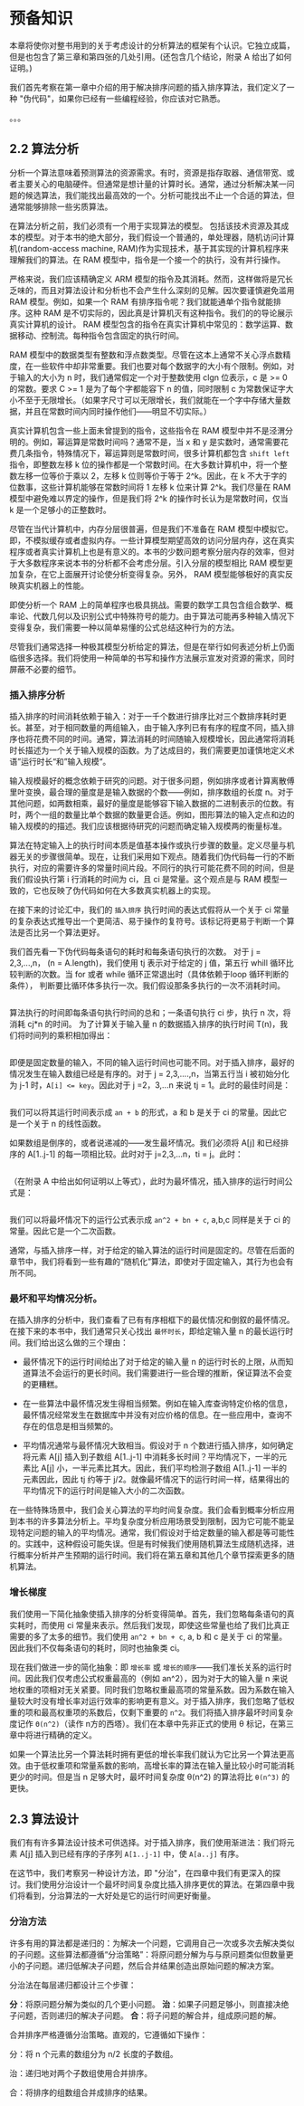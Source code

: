 # 预备知识


本章将使你对整书用到的关于考虑设计的分析算法的框架有个认识。它独立成篇，但是也包含了第三章和第四张的几处引用。(还包含几个结论，附录 A 给出了如何证明。)

我们首先考察在第一章中介绍的用于解决排序问题的插入排序算法，我们定义了一种 "伪代码"，如果你已经有一些编程经验，你应该对它熟悉。


。。。



## 2.2 算法分析

分析一个算法意味着预测算法的资源需求。有时，资源是指存取器、通信带宽、或者主要关心的电脑硬件。但通常是想计量的计算时长。通常，通过分析解决某一问题的候选算法，我们能找出最高效的一个。分析可能找出不止一个合适的算法，但通常能够排除一些劣质算法。

在算法分析之前，我们必须有一个用于实现算法的模型。 包括该技术资源及其成本的模型。对于本书的绝大部分，我们假设一个普通的，单处理器，随机访问计算机(random-access machine, RAM)作为实现技术，基于其实现的计算机程序来理解我们的算法。在 RAM 模型中，指令是一个接一个的执行，没有并行操作。

严格来说，我们应该精确定义 ARM 模型的指令及其消耗。然而，这样做将是冗长乏味的，而且对算法设计和分析也不会产生什么深刻的见解。因次要谨慎避免滥用 RAM 模型。例如，如果一个 RAM 有排序指令呢？我们就能通单个指令就能排序。这种 RAM 是不切实际的，因此真是计算机灭有这种指令。我们的的导论展示真实计算机的设计。 RAM 模型包含的指令在真实计算机中常见的：数学运算、数据移动、控制流。每种指令包含固定的执行时间。

RAM 模型中的数据类型有整数和浮点数类型。尽管在这本上通常不关心浮点数精度，在一些软件中却非常重要。我们也要对每个数据字的大小有个限制。例如，对于输入的大小为 n 时，我们通常假定一个对于整数使用 clgn 位表示，c 是 >= 0 的常数。要求 C >= 1 是为了每个字都能容下 n 的值，同时限制 c 为常数保证字大小不至于无限增长。（如果字尺寸可以无限增长，我们就能在一个字中存储大量数据，并且在常数时间内同时操作他们——明显不切实际。）

真实计算机包含一些上面未曾提到的指令，这些指令在 RAM 模型中并不是泾渭分明的。例如，幂运算是常数时间吗？通常不是，当 x 和 y 是实数时，通常需要花费几条指令，特殊情况下，幂运算则是常数时间，很多计算机都包含 `shift left` 指令，即整数左移 k 位的操作都是一个常数时间。在大多数计算机中，将一个整数左移一位等价于乘以 2，左移 k 位则等价于等于 2^k。因此，在 k 不大于字的位数事，这些计算机能够在常数时间将 1 左移 k 位来计算 2^k。我们尽量在 RAM 模型中避免难以界定的操作，但是我们将 2^k 的操作时长认为是常数时间，仅当 k 是一个足够小的正整数时。

尽管在当代计算机中，内存分层很普遍，但是我们不准备在 RAM 模型中模拟它。即，不模拟缓存或者虚拟内存。一些计算模型期望高效的访问分层内存，这在真实程序或者真实计算机上也是有意义的。本书的少数问题考察分层内存的效率，但对于大多数程序来说本书的分析都不会考虑分层。引入分层的模型相比 RAM 模型更加复杂，在它上面展开讨论使分析变得复杂。另外， RAM 模型能够极好的真实反映真实机器上的性能。

即使分析一个 RAM 上的简单程序也极具挑战。需要的数学工具包含组合数学、概率论、代数几何以及识别公式中特殊符号的能力。由于算法可能再多种输入情况下变得复杂，我们需要一种以简单易懂的公式总结这种行为的方法。

尽管我们通常选择一种极其模型分析给定的算法，但是在举行如何表述分析上仍面临很多选择。我们将使用一种简单的书写和操作方法展示宣发对资源的需求，同时屏蔽不必要的细节。


### 插入排序分析

插入排序的时间消耗依赖于输入：对于一千个数进行排序比对三个数排序耗时更长。甚至，对于相同数量的两组输入，由于输入序列已有有序的程度不同，插入排序也将花费不同的时间。通常，算法消耗的时间随输入规模增长，因此通常将消耗时长描述为一个关于输入规模的函数。为了达成目的，我们需要更加谨慎地定义术语”运行时长“和”输入规模“。

输入规模最好的概念依赖于研究的问题。对于很多问题，例如排序或者计算离散傅里叶变换，最合理的量度是是输入数据的个数——例如，排序数组的长度 n。对于其他问题，如两数相乘，最好的量度是能够容下输入数据的二进制表示的位数。有时，两个一组的数量比单个数据的数量更合适。例如，图形算法的输入定点和边的输入规模的的描述。我们应该根据待研究的问题而确定输入规模两的衡量标准。

算法在特定输入上的执行时间本质是值基本操作或执行步骤的数量。定义尽量与机器无关的步骤很简单。现在，让我们采用如下观点。随着我们伪代码每一行的不断执行，对应的需要许多的常量时间片段。不同行的执行可能花费不同的时间，但是我们假设执行第 i 行消耗的时间为 ci，且 ci 是常量。这个观点是与 RAM 模型一致的，它也反映了伪代码如何在大多数真实机器上的实现。

在接下来的讨论汇中，我们的 `插入排序` 执行时间的表达式假将从一个关于 ci 常量的复杂表达式推导出一个更简洁、易于操作的复符号。该标记将更易于判断一个算法是否比另一个算法更好。

我们首先看一下伪代码每条语句的耗时和每条语句执行的次数。 对于 j = 2,3,...,n， (n = A.length)，我们使用 tj 表示对于给定的 j 值，第五行 whill 循环比较判断的次数。当 for 或者 while 循环正常退出时（具体依赖于loop 循环判断的条件）， 判断要比循环体多执行一次。我们假设那条多执行的一次不消耗时间。

```

```

算法执行的时间即每条语句执行时间的总和；一条语句执行 ci 步，执行 n 次，将消耗 cj*n 的时间。 为了计算关于输入量 n 的数据插入排序的执行时间 T(n)，我们将时间列的乘积相加得出：

```
```

即便是固定数量的输入，不同的输入运行时间也可能不同。对于插入排序，最好的情况发生在输入数组已经是有序的。对于 j = 2,3,....,n，当第五行当 i 被初始分化为 j-1 时，`A[i] <= key`。因此对于 j =2，3,...n 来说 tj = 1。此时的最佳时间是：

```

```

我们可以将其运行时间表示成 `an + b` 的形式，a 和 b 是关于 ci 的常量。因此它是一个关于 n 的线性函数。

如果数组是倒序的，或者说递减的——发生最坏情况。我们必须将 A[j] 和已经排序的 A[1..j-1] 的每一项相比较。此时对于 j=2,3,...n，ti = j。此时：

```
```

（在附录 A 中给出如何证明以上等式），此时为最坏情况，插入排序的运行时间公式是：

```
```

我们可以将最坏情况下的运行公式表示成 `an^2 + bn + c`, a,b,c 同样是关于 ci 的常量。因此它是一个二次函数。

通常，与插入排序一样，对于给定的输入算法的运行时间是固定的。尽管在后面的章节中，我们将看到一些有趣的“随机化”算法，即使对于固定输入，其行为也会有所不同。

### 最坏和平均情况分析。

在插入排序的分析中，我们查看了已有有序相框下的最优情况和倒叙的最怀情况。在接下来的本书中，我们通常只关心找出 `最怀时长`，即给定输入量 n 的最长运行时间。我们给出这么做的三个理由：

- 最怀情况下的运行时间给出了对于给定的输入量 n 的运行时长的上限，从而知道算法不会运行的更长时间。我们需要进行一些合理的推断，保证算法不会变的更糟糕。

- 在一些算法中最怀情况发生得相当频繁。例如在输入库查询特定价格的信息，最怀情况经常发生在数据库中并没有对应价格的信息。在一些应用中，查询不存在的信息是相当频繁的。

- 平均情况通常与最怀情况大致相当。假设对于 n 个数进行插入排序，如何确定将元素 A[j] 插入到子数组 A[1..j-1] 中消耗多长时间？平均情况下，一半的元素比 A[j] 小，一半元素比其大。因此，我们平均检测子数组 A[1..j-1] 一半的元素因此，因此 tj 约等于 j/2。就像最坏情况下的运行时间一样，结果得出的平均情况下的运行时间是输入大小的二次函数。

在一些特殊场景中，我们会关心算法的平均时间复杂度。我们会看到概率分析应用到本书的许多算法分析上。平均复杂度分析应用场景受到限制，因为它可能不能呈现特定问题的输入的平均情况。通常，我们假设对于给定数量的输入都是等可能性的。实践中，这种假设可能失误。但是有时候我们使用随机算法生成随机选择，进行概率分析并产生预期的运行时间。我们将在第五章和其他几个章节探索更多的随机算法。


### 增长梯度

我们使用一下简化抽象使插入排序的分析变得简单。首先，我们忽略每条语句的真实耗时，而使用 ci 常量来表示。然后我们发现，即使这些常量也给了我们比真正需要的多了太多的细节。我们使用 `an^2 + bn + c`, a, b 和 c 是关于 ci 的常量。因此我们不仅每条语句的耗时，同时也抽象类 ci。

现在我们做进一步的简化抽象：即 `增长率` 或 `增长的顺序`——我们准长关系的运行时间。因此我们仅考虑公式权重最高的（例如 an^2），因为对于大的输入量 n 来说地权重的项相对无关紧要。同时我们忽略权重最高项的常量系数。因为系数在输入量较大时没有增长率对运行效率的影响更有意义。对于插入排序，我们忽略了低权重的项和最高权重项的系数后，仅剩下重要的 `n^2`。我们将插入排序最坏时间复杂度记作 `Θ(n^2)`（读作 n方的西塔）。我们在本章中先非正式的使用 θ 标记，在第三章中将进行精确的定义。

如果一个算法比另一个算法耗时拥有更低的增长率我们就认为它比另一个算法更高效。由于低权重项和常量系数的影响，高增长率的算法在输入量比较小时可能消耗更少的时间。但是当 n 足够大时，最坏时间复杂度 θ(n^2) 的算法将比 `θ(n^3)` 的更快。


## 2.3 算法设计

我们有有许多算法设计技术可供选择。对于插入排序，我们使用渐进法：我们将元素 A[j] 插入到已经有序的子序列 `A[1..j-1]` 中，使 `A[a..j]` 有序。

在这节中，我们考察另一种设计方法，即 "分治"，在四章中我们有更深入的探讨。我们使用分治设计一个最坏时间复杂度比插入排序更优的算法。在第四章中我们将看到，分治算法的一大好处是它的运行时间更好衡量。


### 分治方法

许多有用的算法都是递归的：为解决一个问题，它调用自己一次或多次去解决类似的子问题。这些算法都遵循“分治策略”：将原问题分解为与与原问题类似但数量更小的子问题。递归低解决子问题，然后合并结果创造出原始问题的解决方案。

分治法在每层递归都设计三个步骤：

**分**：将原问题分解为类似的几个更小问题。
**治**：如果子问题足够小，则直接决绝子问题，否则递归的解决子问题。
**合**：将子问题的解合并，组成原问题的解。

合并排序严格遵循分治策略。直观的，它遵循如下操作：

分：将 n 个元素的数组分为 n/2 长度的子数组。

治：递归地对两个子数组使用合并排序。

合：将排序的组数组合并成排序的结果。






